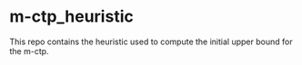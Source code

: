 # m-ctp_heuristic

This repo contains the heuristic used to compute the initial upper bound for the m-ctp.
